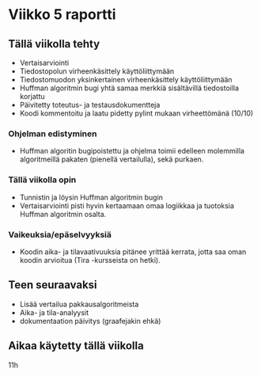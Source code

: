 # Viikko 5 raportti

## Tällä viikolla tehty
- Vertaisarviointi
- Tiedostopolun virheenkäsittely käyttöliittymään
- Tiedostomuodon yksinkertainen virheenkäsittely käyttöliittymään
- Huffman algoritmin bugi yhtä samaa merkkiä sisältävillä tiedostoilla korjattu
- Päivitetty toteutus- ja testausdokumentteja
- Koodi kommentoitu ja laatu pidetty pylint mukaan virheettömänä (10/10)

### Ohjelman edistyminen
- Huffman algoritin bugipoistettu ja ohjelma toimii edelleen molemmilla algoritmeillä pakaten (pienellä vertailulla), sekä purkaen.

### Tällä viikolla opin
- Tunnistin ja löysin Huffman algoritmin bugin
- Vertaisarviointi pisti hyvin kertaamaan omaa logiikkaa ja tuotoksia Huffman algoritmin osalta.

### Vaikeuksia/epäselvyyksiä
- Koodin aika- ja tilavaativuuksia pitänee yrittää kerrata, jotta saa oman koodin arvioitua (Tira -kursseista on hetki).

## Teen seuraavaksi
- Lisää vertailua pakkausalgoritmeista
- Aika- ja tila-analyysit
- dokumentaation päivitys (graafejakin ehkä)

## Aikaa käytetty tällä viikolla

11h
